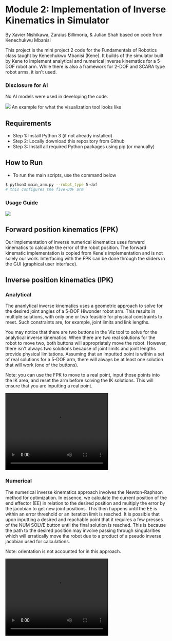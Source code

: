 # Module 2: Implementation of Inverse Kinematics in Simulator
By Xavier Nishikawa, Zaraius Billimoria, & Julian Shah
based on code from Kenechukwu Mbanisi

This project is the mini project 2 code for the Fundamentals of Robotics class taught by Kenechukwu Mbanisi (Kene). 
It builds of the simulator built by Kene to implement analytical and numerical inverse kinematics for a 5-DOF robot
arm. While there is also a framework for 2-DOF and SCARA type robot arms, it isn't used. 

### Disclosure for AI

No AI models were used in developing the code.

<img src = "media/FPK.png">
An example for what the visualization tool looks like

## Requirements

* Step 1: Install Python 3 (if not already installed)
* Step 2: Locally download this repository from Github
* Step 3: Install all required Python packages using pip (or manually)

## How to Run

- To run the main scripts, use the command below
``` bash
$ python3 main_arm.py --robot_type 5-dof
# this configures the five-DOF arm
```


### Usage Guide

<img src = "media/arm-kinematics-viz-tool.png">



## **Forward position kinematics (FPK)**

Our implementation of inverse numerical kinematics uses forward kinematics to calculate the error of the robot position.
The forward kinematic implementation is copied from Kene's implementation and is not solely our work. Interfacing with
the FPK can be done through the sliders in the GUI (graphical user interface). 

## **Inverse position kinematics (IPK)**

### Analytical

The ananlytical inverse kinematics uses a geometric approach to solve for the desired joint angles of a 5-DOF Hiwonder
robot arm. This results in multiple solutions, with only one or two feasible for physical constraints to meet. Such 
constraints are, for example, joint limits and link lengths.

You may notice that there are two buttons in the Viz tool to solve for the analytical inverse kinematics. When there are
two real solutions for the robot to move two, both buttons will appropriately move the robot. However, there isn't always
two solutions because of joint limits and joint lengths provide physical limitations. Assuming that an imputted point is
within a set of real solutions for a 5-DOF arm, there will always be at least one solution that will work (one of the buttons).

Note: you can use the FPK to move to a real point, input those points into the IK area, and reset the arm before solving 
the IK solutions. This will ensure that you are inputting a real point.

<video src="ikPose2.mp4" width="320" height="240" controls></video>


### Numerical

The numerical inverse kinematics approach involves the Newton-Raphson method for optimization. In essence, we calculate
the current position of the end effector (EE) in relation to the desired position and multiply the error by the jacobian
to get new joint positions. This then happens until the EE is within an error threshold or an iteration limit is reached.
It is possible that upon inputting a desired and reachable point that it requires a few presses of the NUM SOLVE button
until the final solution is reached. This is because the path to the desired position may involve passing through
singularities which will erratically move the robot due to a product of a pseudo inverse jacobian used for calculations.

Note: orientation is not accounted for in this approach.

<video src="numericalPose2.mp4" width="320" height="240" controls></video>
